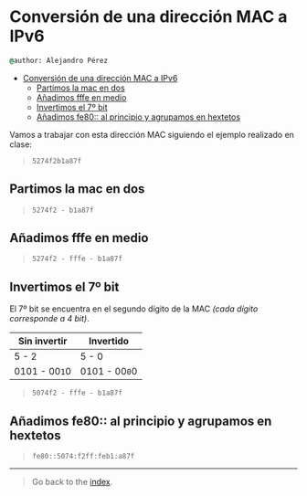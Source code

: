# Conversión de una dirección MAC a IPv6

``` cmd
@author: Alejandro Pérez
```

- [Conversión de una dirección MAC a IPv6](#conversión-de-una-dirección-mac-a-ipv6)
  - [Partimos la mac en dos](#partimos-la-mac-en-dos)
  - [Añadimos fffe en medio](#añadimos-fffe-en-medio)
  - [Invertimos el 7º bit](#invertimos-el-7º-bit)
  - [Añadimos fe80:: al principio y agrupamos en hextetos](#añadimos-fe80-al-principio-y-agrupamos-en-hextetos)

Vamos a trabajar con esta dirección MAC siguiendo el ejemplo realizado en clase:

> `5274f2b1a87f`

## Partimos la mac en dos

> `5274f2 - b1a87f`

## Añadimos fffe en medio

> `5274f2 - fffe - b1a87f`

## Invertimos el 7º bit

El 7º bit se encuentra en el segundo dígito de la MAC *(cada dígito corresponde a 4 bit)*.

| Sin invertir  | Invertido     |
| ------------- | ------------- |
| 5 - 2         | 5 - 0         |
| 0101 - 00`1`0 | 0101 - 00`0`0 |

> `5074f2 - fffe - b1a87f`

## Añadimos fe80:: al principio y agrupamos en hextetos

> `fe80::5074:f2ff:feb1:a87f`

---

> Go back to the [index](.index.md#index).